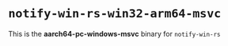 # `notify-win-rs-win32-arm64-msvc`

This is the **aarch64-pc-windows-msvc** binary for `notify-win-rs`
